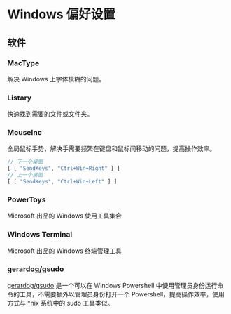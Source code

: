 # Windows 偏好设置

## 软件

### MacType

解决 Windows 上字体模糊的问题。

### Listary

快速找到需要的文件或文件夹。

### MouseInc

全局鼠标手势，解决手需要频繁在键盘和鼠标间移动的问题，提高操作效率。

```javascript
// 下一个桌面
[ [ "SendKeys", "Ctrl+Win+Right" ] ]
// 上一个桌面
[ [ "SendKeys", "Ctrl+Win+Left" ] ]
```

### PowerToys

Microsoft 出品的 Windows 使用工具集合

### Windows Terminal

Microsoft 出品的 Windows 终端管理工具

### gerardog/gsudo

[gerardog/gsudo](https://github.com/gerardog/gsudo) 是一个可以在 Windows Powershell 中使用管理员身份运行命令的工具，不需要额外以管理员身份打开一个 Powershell，提高操作效率，使用方式与 *nix 系统中的 sudo 工具类似。